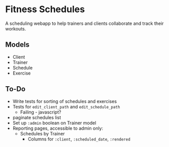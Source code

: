 # Fitness Schedules

A scheduling webapp to help trainers and clients collaborate and track their workouts.

## Models

- Client
- Trainer
- Schedule
- Exercise

## To-Do

* Write tests for sorting of schedules and exercises
* Tests for `edit_client_path` and `edit_schedule_path`
	* Failing - javascript? 
* paginate schedules list
* Set up `:admin` boolean on Trainer model
* Reporting pages, accessible to admin only:
	* Schedules by Trainer
		* Columns for `:client`, `:scheduled_date`, `:rendered`